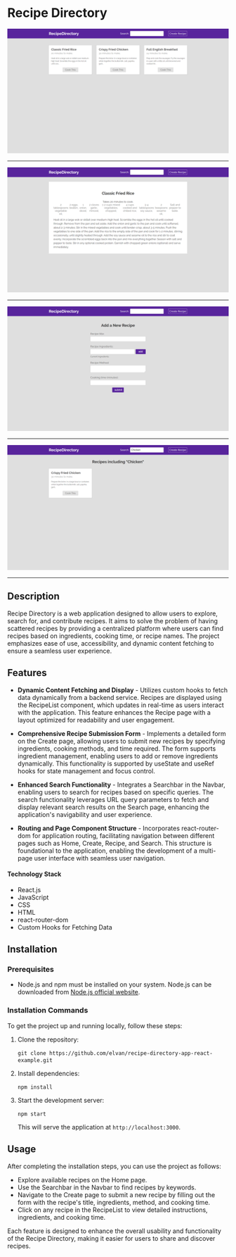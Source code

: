 # Recipe Directory

![Screenshot](https://raw.githubusercontent.com/elvan/recipe-directory-app-react-example/main/_screenshots_/Screenshot%202024-02-20%20213849.png)

---

![Screenshot](https://raw.githubusercontent.com/elvan/recipe-directory-app-react-example/main/_screenshots_/Screenshot%202024-02-20%20213918.png)

---

![Screenshot](https://raw.githubusercontent.com/elvan/recipe-directory-app-react-example/main/_screenshots_/Screenshot%202024-02-20%20214012.png)

---

![Screenshot](https://raw.githubusercontent.com/elvan/recipe-directory-app-react-example/main/_screenshots_/Screenshot%202024-02-20%20214029.png)

---

## Description

Recipe Directory is a web application designed to allow users to explore, search for, and contribute recipes. It aims to solve the problem of having scattered recipes by providing a centralized platform where users can find recipes based on ingredients, cooking time, or recipe names. The project emphasizes ease of use, accessibility, and dynamic content fetching to ensure a seamless user experience.

## Features

- **Dynamic Content Fetching and Display** - Utilizes custom hooks to fetch data dynamically from a backend service. Recipes are displayed using the RecipeList component, which updates in real-time as users interact with the application. This feature enhances the Recipe page with a layout optimized for readability and user engagement.

- **Comprehensive Recipe Submission Form** - Implements a detailed form on the Create page, allowing users to submit new recipes by specifying ingredients, cooking methods, and time required. The form supports ingredient management, enabling users to add or remove ingredients dynamically. This functionality is supported by useState and useRef hooks for state management and focus control.

- **Enhanced Search Functionality** - Integrates a Searchbar in the Navbar, enabling users to search for recipes based on specific queries. The search functionality leverages URL query parameters to fetch and display relevant search results on the Search page, enhancing the application's navigability and user experience.

- **Routing and Page Component Structure** - Incorporates react-router-dom for application routing, facilitating navigation between different pages such as Home, Create, Recipe, and Search. This structure is foundational to the application, enabling the development of a multi-page user interface with seamless user navigation.

#### Technology Stack

- React.js
- JavaScript
- CSS
- HTML
- react-router-dom
- Custom Hooks for Fetching Data

## Installation

### Prerequisites

- Node.js and npm must be installed on your system. Node.js can be downloaded from [Node.js official website](https://nodejs.org/).

### Installation Commands

To get the project up and running locally, follow these steps:

1. Clone the repository:
   ```
   git clone https://github.com/elvan/recipe-directory-app-react-example.git
   ```
2. Install dependencies:
   ```
   npm install
   ```
3. Start the development server:
   ```
   npm start
   ```
   This will serve the application at `http://localhost:3000`.

## Usage

After completing the installation steps, you can use the project as follows:

- Explore available recipes on the Home page.
- Use the Searchbar in the Navbar to find recipes by keywords.
- Navigate to the Create page to submit a new recipe by filling out the form with the recipe's title, ingredients, method, and cooking time.
- Click on any recipe in the RecipeList to view detailed instructions, ingredients, and cooking time.

Each feature is designed to enhance the overall usability and functionality of the Recipe Directory, making it easier for users to share and discover recipes.
